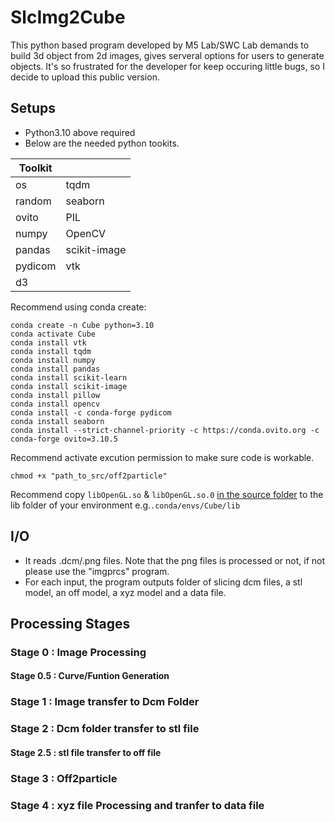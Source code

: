 # SlcImg2Cube
This python based program developed by M5 Lab/SWC Lab demands to build 3d object from 2d images, gives serveral options for users to generate objects. It's so frustrated for the developer for keep occuring little bugs, so I decide to upload this public version.

## Setups
- Python3.10 above required
- Below are the needed python tookits. 

| Toolkit  | |
| ------------- | ------------- |
| os | tqdm | 
| random  | seaborn |
| ovito | PIL |
| numpy | OpenCV |
| pandas | scikit-image |
| pydicom | vtk |
| d3 |  |

Recommend using conda create:
```
conda create -n Cube python=3.10
conda activate Cube
conda install vtk
conda install tqdm
conda install numpy
conda install pandas
conda install scikit-learn
conda install scikit-image
conda install pillow
conda install opencv
conda install -c conda-forge pydicom
conda install seaborn
conda install --strict-channel-priority -c https://conda.ovito.org -c conda-forge ovito=3.10.5
```
Recommend activate excution permission to make sure code is workable.
```
chmod +x "path_to_src/off2particle"
```
Recommend copy `libOpenGL.so` & `libOpenGL.so.0` [in the source folder](https://github.com/Worker1999123/SlcImg2Cube/tree/main/src/Particle2Cube/lib) to the lib folder of your environment e.g.`.conda/envs/Cube/lib`

## I/O
- It reads .dcm/.png files. Note that the png files is processed or not, if not please use the "imgprcs" program.
- For each input, the program outputs folder of slicing dcm files, a stl model, an off model, a xyz model and a data file.
## Processing Stages
### Stage 0 : Image Processing
#### Stage 0.5 : Curve/Funtion Generation
### Stage 1 : Image transfer to Dcm Folder
### Stage 2 : Dcm folder transfer to stl file
#### Stage 2.5 : stl file transfer to off file
### Stage 3 : Off2particle
### Stage 4 : xyz file Processing and tranfer to data file
